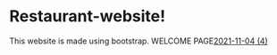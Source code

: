 # Restaurant-website!
This website is made using bootstrap.
WELCOME PAGE[2021-11-04 (4)](https://user-images.githubusercontent.com/88606859/140338709-f8e50eee-e686-4db8-9511-2d1ffe5794f2.png)

